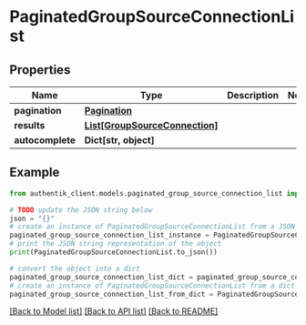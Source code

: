 # PaginatedGroupSourceConnectionList


## Properties

Name | Type | Description | Notes
------------ | ------------- | ------------- | -------------
**pagination** | [**Pagination**](Pagination.md) |  | 
**results** | [**List[GroupSourceConnection]**](GroupSourceConnection.md) |  | 
**autocomplete** | **Dict[str, object]** |  | 

## Example

```python
from authentik_client.models.paginated_group_source_connection_list import PaginatedGroupSourceConnectionList

# TODO update the JSON string below
json = "{}"
# create an instance of PaginatedGroupSourceConnectionList from a JSON string
paginated_group_source_connection_list_instance = PaginatedGroupSourceConnectionList.from_json(json)
# print the JSON string representation of the object
print(PaginatedGroupSourceConnectionList.to_json())

# convert the object into a dict
paginated_group_source_connection_list_dict = paginated_group_source_connection_list_instance.to_dict()
# create an instance of PaginatedGroupSourceConnectionList from a dict
paginated_group_source_connection_list_from_dict = PaginatedGroupSourceConnectionList.from_dict(paginated_group_source_connection_list_dict)
```
[[Back to Model list]](../README.md#documentation-for-models) [[Back to API list]](../README.md#documentation-for-api-endpoints) [[Back to README]](../README.md)


